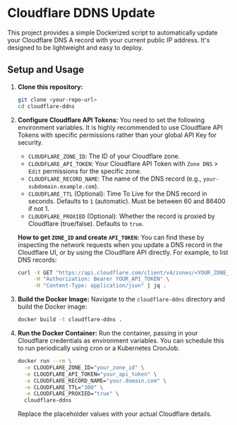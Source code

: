 # Cloudflare DDNS Update

This project provides a simple Dockerized script to automatically update your Cloudflare DNS A record with your current public IP address. It's designed to be lightweight and easy to deploy.

## Setup and Usage

1.  **Clone this repository:**
    ```bash
    git clone <your-repo-url>
    cd cloudflare-ddns
    ```

2.  **Configure Cloudflare API Tokens:**
    You need to set the following environment variables. It is highly recommended to use Cloudflare API Tokens with specific permissions rather than your global API Key for security.
    *   `CLOUDFLARE_ZONE_ID`: The ID of your Cloudflare zone.
    *   `CLOUDFLARE_API_TOKEN`: Your Cloudflare API Token with `Zone DNS` > `Edit` permissions for the specific zone.
    *   `CLOUDFLARE_RECORD_NAME`: The name of the DNS record (e.g., `your-subdomain.example.com`).
    *   `CLOUDFLARE_TTL` (Optional): Time To Live for the DNS record in seconds. Defaults to `1` (automatic). Must be between 60 and 86400 if not 1.
    *   `CLOUDFLARE_PROXIED` (Optional): Whether the record is proxied by Cloudflare (true/false). Defaults to `true`.

    **How to get `ZONE_ID` and create `API_TOKEN`:**
    You can find these by inspecting the network requests when you update a DNS record in the Cloudflare UI, or by using the Cloudflare API directly. For example, to list DNS records:
    ```bash
    curl -X GET "https://api.cloudflare.com/client/v4/zones/<YOUR_ZONE_ID>/dns_records" \
         -H "Authorization: Bearer YOUR_API_TOKEN" \
         -H "Content-Type: application/json" | jq .
    ```

3.  **Build the Docker Image:**
    Navigate to the `cloudflare-ddns` directory and build the Docker image:
    ```bash
    docker build -t cloudflare-ddns .
    ```

4.  **Run the Docker Container:**
    Run the container, passing in your Cloudflare credentials as environment variables. You can schedule this to run periodically using cron or a Kubernetes CronJob.

    ```bash
    docker run --rm \
      -e CLOUDFLARE_ZONE_ID="your_zone_id" \
      -e CLOUDFLARE_API_TOKEN="your_api_token" \
      -e CLOUDFLARE_RECORD_NAME="your.domain.com" \
      -e CLOUDFLARE_TTL="300" \
      -e CLOUDFLARE_PROXIED="true" \
      cloudflare-ddns
    ```
    Replace the placeholder values with your actual Cloudflare details.